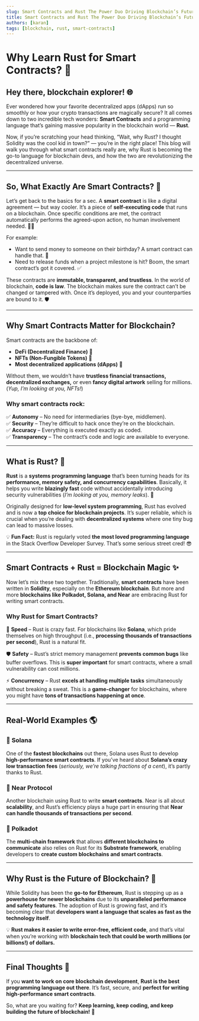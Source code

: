 ```yaml
---
slug: Smart Contracts and Rust The Power Duo Driving Blockchain’s Future
title: Smart Contracts and Rust The Power Duo Driving Blockchain’s Future
authors: [karan]
tags: [blockchain, rust, smart-contracts]
---
```


# Why Learn Rust for Smart Contracts? 🚀

## Hey there, blockchain explorer! 🌐  

Ever wondered how your favorite decentralized apps (dApps) run so smoothly or how your crypto transactions are magically secure? It all comes down to two incredible tech wonders: **Smart Contracts** and a programming language that’s gaining massive popularity in the blockchain world — **Rust**.

Now, if you’re scratching your head thinking, “Wait, why Rust? I thought Solidity was the cool kid in town?” — you’re in the right place! This blog will walk you through what smart contracts really are, why Rust is becoming the go-to language for blockchain devs, and how the two are revolutionizing the decentralized universe.

---

## So, What Exactly Are Smart Contracts? 🤔  

Let’s get back to the basics for a sec. A **smart contract** is like a digital agreement — but way cooler. It’s a piece of **self-executing code** that runs on a blockchain. Once specific conditions are met, the contract automatically performs the agreed-upon action, no human involvement needed. 🧙‍♂️

For example:  

- Want to send money to someone on their birthday? A smart contract can handle that. 🎂  
- Need to release funds when a project milestone is hit? Boom, the smart contract’s got it covered. ✅  

These contracts are **immutable, transparent, and trustless**. In the world of blockchain, **code is law**. The blockchain makes sure the contract can’t be changed or tampered with. Once it’s deployed, you and your counterparties are bound to it. 🛡️

---

## Why Smart Contracts Matter for Blockchain?  

Smart contracts are the backbone of:  

- **DeFi (Decentralized Finance)** 🏦  
- **NFTs (Non-Fungible Tokens)** 🎨  
- **Most decentralized applications (dApps)** 📲  

Without them, we wouldn’t have **trustless financial transactions, decentralized exchanges,** or even **fancy digital artwork** selling for millions. (*Yup, I’m looking at you, NFTs!*)  

### Why smart contracts rock:  
✅ **Autonomy** – No need for intermediaries (bye-bye, middlemen).  
✅ **Security** – They’re difficult to hack once they’re on the blockchain.  
✅ **Accuracy** – Everything is executed exactly as coded.  
✅ **Transparency** – The contract’s code and logic are available to everyone.  

---

## What is Rust? 🦀  

**Rust** is a **systems programming language** that’s been turning heads for its **performance, memory safety, and concurrency capabilities**. Basically, it helps you write **blazingly fast** code without accidentally introducing security vulnerabilities (*I’m looking at you, memory leaks*). 🚀  

Originally designed for **low-level system programming**, Rust has evolved and is now a **top choice for blockchain projects**. It’s super reliable, which is crucial when you’re dealing with **decentralized systems** where one tiny bug can lead to massive losses.  

💡 **Fun Fact:** Rust is regularly voted **the most loved programming language** in the Stack Overflow Developer Survey. That’s some serious street cred! 😎  

---

## Smart Contracts + Rust = Blockchain Magic ✨  

Now let’s mix these two together. Traditionally, **smart contracts** have been written in **Solidity**, especially on the **Ethereum blockchain**. But more and more **blockchains like Polkadot, Solana, and Near** are embracing Rust for writing smart contracts.

### Why Rust for Smart Contracts?  
🚀 **Speed** – Rust is crazy fast. For blockchains like **Solana**, which pride themselves on high throughput (i.e., **processing thousands of transactions per second**), Rust is a natural fit.  

🛡️ **Safety** – Rust’s strict memory management **prevents common bugs** like buffer overflows. This is **super important** for smart contracts, where a small vulnerability can cost millions.  

⚡ **Concurrency** – Rust **excels at handling multiple tasks** simultaneously without breaking a sweat. This is a **game-changer** for blockchains, where you might have **tons of transactions happening at once**.  

---

## Real-World Examples 🌎  

### 🔹 **Solana**  
One of the **fastest blockchains** out there, Solana uses Rust to develop **high-performance smart contracts**. If you’ve heard about **Solana’s crazy low transaction fees** (*seriously, we’re talking fractions of a cent*), it’s partly thanks to Rust.  

### 🔹 **Near Protocol**  
Another blockchain using Rust to write **smart contracts**. Near is all about **scalability**, and Rust’s efficiency plays a huge part in ensuring that **Near can handle thousands of transactions per second**.  

### 🔹 **Polkadot**  
The **multi-chain framework** that allows **different blockchains to communicate** also relies on Rust for its **Substrate framework**, enabling developers to **create custom blockchains and smart contracts**.  

---

## Why Rust is the Future of Blockchain? 🔮  

While Solidity has been the **go-to for Ethereum**, Rust is stepping up as a **powerhouse for newer blockchains** due to its **unparalleled performance and safety features**. The adoption of Rust is growing fast, and it’s becoming clear that **developers want a language that scales as fast as the technology itself**.  

💡 **Rust makes it easier to write error-free, efficient code**, and that’s vital when you’re working with **blockchain tech that could be worth millions (or billions!) of dollars.**  

---

## Final Thoughts 💭  

If you **want to work on core blockchain development**, **Rust is the best programming language out there**. It’s fast, secure, and **perfect for writing high-performance smart contracts**.  

So, what are you waiting for? **Keep learning, keep coding, and keep building the future of blockchain!** 🚀  

